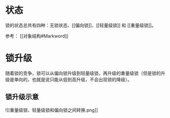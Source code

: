 # 状态
锁的状态总共有四种：无锁状态、[[偏向锁]]、[[轻量级锁]] 和 [[重量级锁]]。

参考：
[[对象结构#Markword]]

# 锁升级
随着锁的竞争，锁可以从偏向锁升级到轻量级锁，再升级的重量级锁（但是锁的升级是单向的，也就是说只能从低到高升级，不会出现锁的降级）。




## 锁升级示意
![[重量级锁、轻量级锁和偏向锁之间转换.png]]
